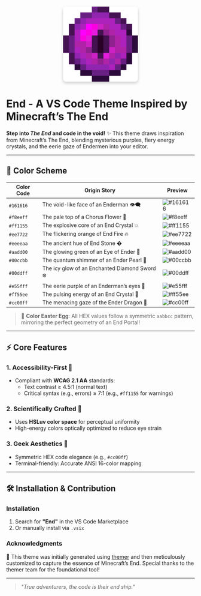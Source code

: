 <p align="center">
  <img src="icon.png" alt="End Theme Icon" width="200" style="border-radius: 8px; box-shadow: 0 4px 8px rgba(0,0,0,0.2);">
</p>

# End - A VS Code Theme Inspired by Minecraft’s The End  

**Step into *The End* and code in the void!** ✨ This theme draws inspiration from Minecraft’s The End, blending mysterious purples, fiery energy crystals, and the eerie gaze of Endermen into your editor.  

---

## 🎨 Color Scheme

| Color Code  | Origin Story                          | Preview          |  
|------------|-----------------------------------|-------------------|  
| `#161616`  | The void-like face of an Enderman 👁️‍🗨️ | ![#161616](#161616) |  
| `#f8eeff`  | The pale top of a Chorus Flower 🌸  | ![#f8eeff](#f8eeff) |  
| `#ff1155`  | The explosive core of an End Crystal 💥 | ![#ff1155](#ff1155) |  
| `#ee7722`  | The flickering orange of End Fire 🔥 | ![#ee7722](#ee7722) |  
| `#eeeeaa`  | The ancient hue of End Stone � | ![#eeeeaa](#eeeeaa) |  
| `#aadd00`  | The glowing green of an Eye of Ender 💚 | ![#aadd00](#aadd00) |  
| `#00ccbb`  | The quantum shimmer of an Ender Pearl 📡 | ![#00ccbb](#00ccbb) |  
| `#00ddff`  | The icy glow of an Enchanted Diamond Sword ❄️ | ![#00ddff](#00ddff) |  
| `#e55fff`  | The eerie purple of an Enderman’s eyes 👾 | ![#e55fff](#e55fff) |  
| `#ff55ee`  | The pulsing energy of an End Crystal 🌈 | ![#ff55ee](#ff55ee) |  
| `#cc00ff`  | The menacing gaze of the Ender Dragon 🐉 | ![#cc00ff](#cc00ff) |  

> 🔮 **Color Easter Egg**: All HEX values follow a symmetric `aabbcc` pattern, mirroring the perfect geometry of an End Portal!  

---

## ⚡ Core Features  

### 1. **Accessibility-First** 🦮  
   - Compliant with **WCAG 2.1 AA** standards:  
     - Text contrast ≥ 4.5:1 (normal text)  
     - Critical syntax (e.g., errors) ≥ 7:1 (e.g., `#ff1155` for warnings)  

### 2. **Scientifically Crafted** 🧪  
   - Uses **HSLuv color space** for perceptual uniformity  
   - High-energy colors optically optimized to reduce eye strain  

### 3. **Geek Aesthetics** 🤖  
   - Symmetric HEX code elegance (e.g., `#cc00ff`)  
   - Terminal-friendly: Accurate ANSI 16-color mapping  

---

## 🛠️ Installation & Contribution  

### Installation  
1. Search for **"End"** in the VS Code Marketplace  
2. Or manually install via `.vsix`  

### Acknowledgments  
🎨 This theme was initially generated using [themer](https://themer.dev/) and then meticulously customized to capture the essence of Minecraft’s End. Special thanks to the themer team for the foundational tool!  

---

> *"True adventurers, the code is their end ship."*
